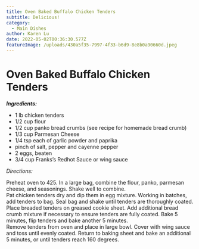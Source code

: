 ```yaml
---
title: Oven Baked Buffalo Chicken Tenders
subtitle: Delicious!
category:
  - Main Dishes
author: Karen Lu
date: 2022-05-02T00:36:30.577Z
featureImage: /uploads/430a5f35-7997-4f33-b6d9-8e8b0a90660d.jpeg
---
```

# Oven Baked Buffalo Chicken Tenders

***Ingredients:***

* 1 lb chicken tenders
* 1/2 cup flour
* 1/2 cup panko bread crumbs (see recipe for homemade bread crumb)
* 1/3 cup Parmesan Cheese
* 1/4 tsp each of garlic powder and paprika
* pinch of salt, pepper and cayenne pepper
* 2 eggs, beaten
* 3/4 cup Franks’s Redhot Sauce or wing sauce

*Directions:*

   Preheat oven to 425. In a large bag, combine the flour, panko, parmesan cheese, and seasonings. Shake well to combine. \
  Pat chicken tenders dry and dip them in egg mixture. Working in batches, add tenders to bag. Seal bag and shake until tenders are thoroughly coated.\
  Place breaded tenders on  greased cookie sheet.  Add additional bread crumb mixture if necessary to ensure tenders are fully coated.  Bake 5 minutes, flip tenders and bake another 5 minutes.\
  Remove tenders from oven and place in large bowl. Cover with wing sauce and toss until evenly coated. Return to baking sheet and bake an additional 5 minutes, or until tenders reach 160 degrees.